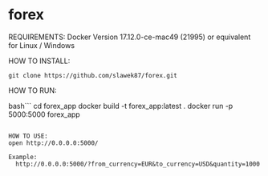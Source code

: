 # forex
REQUIREMENTS:
  Docker Version 17.12.0-ce-mac49 (21995) or equivalent for Linux / Windows

HOW TO INSTALL:

`git clone https://github.com/slawek87/forex.git`

HOW TO RUN:

bash```
cd forex_app
docker build -t forex_app:latest .
docker run -p 5000:5000 forex_app
```

HOW TO USE:
open http://0.0.0.0:5000/

Example:
  http://0.0.0.0:5000/?from_currency=EUR&to_currency=USD&quantity=1000

